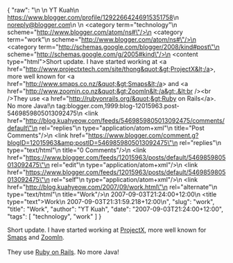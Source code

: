 {
  "raw": "<entry>\n  <author>\n    <name>YT Kuah</name>\n    <uri>https://www.blogger.com/profile/12922664246915351758</uri>\n    <email>noreply@blogger.com</email>\n  </author>\n  <category term=\"technology\"\n    scheme=\"http://www.blogger.com/atom/ns#\"/>\n  <category term=\"work\"\n    scheme=\"http://www.blogger.com/atom/ns#\"/>\n  <category term=\"http://schemas.google.com/blogger/2008/kind#post\"\n    scheme=\"http://schemas.google.com/g/2005#kind\"/>\n  <content type=\"html\">Short update. I have started working at &lt;a href=&quot;http://www.projectxtech.com/site/thong&quot;&gt;ProjectX&lt;/a&gt;, more well known for &lt;a href=&quot;http://www.smaps.co.nz/&quot;&gt;Smaps&lt;/a&gt; and &lt;a href=&quot;http://www.zoomin.co.nz&quot;&gt;ZoomIn&lt;/a&gt;.&lt;br /&gt;&lt;br /&gt;They use &lt;a href=&quot;http://rubyonrails.org/&quot;&gt;Ruby on Rails&lt;/a&gt;. No more Java!</content>\n  <id>tag:blogger.com,1999:blog-12015963.post-5469859805013092475</id>\n  <link href=\"http://blog.kuahyeow.com/feeds/5469859805013092475/comments/default\"\n    rel=\"replies\"\n    type=\"application/atom+xml\"\n    title=\"Post Comments\"/>\n  <link href=\"https://www.blogger.com/comment.g?blogID=12015963&amp;postID=5469859805013092475\"\n    rel=\"replies\"\n    type=\"text/html\"\n    title=\"0 Comments\"/>\n  <link href=\"https://www.blogger.com/feeds/12015963/posts/default/5469859805013092475\"\n    rel=\"edit\"\n    type=\"application/atom+xml\"/>\n  <link href=\"https://www.blogger.com/feeds/12015963/posts/default/5469859805013092475\"\n    rel=\"self\"\n    type=\"application/atom+xml\"/>\n  <link href=\"http://blog.kuahyeow.com/2007/09/work.html\"\n    rel=\"alternate\"\n    type=\"text/html\"\n    title=\"Work\"/>\n  <published>2007-09-03T21:24:00+12:00</published>\n  <title type=\"text\">Work</title>\n  <updated>2007-09-03T21:31:59.218+12:00</updated>\n</entry>",
  "slug": "work",
  "title": "Work",
  "author": "YT Kuah",
  "date": "2007-09-03T21:24:00+12:00",
  "tags": [
    "technology",
    "work"
  ]
}

Short update. I have started working at <a href="http://www.projectxtech.com/site/thong">ProjectX</a>, more well known for <a href="http://www.smaps.co.nz/">Smaps</a> and <a href="http://www.zoomin.co.nz">ZoomIn</a>.<br /><br />They use <a href="http://rubyonrails.org/">Ruby on Rails</a>. No more Java!